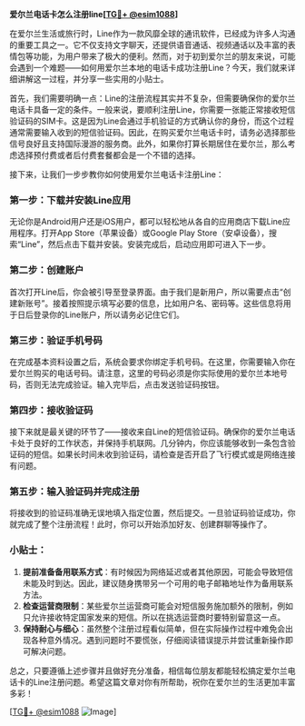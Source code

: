 **爱尔兰电话卡怎么注册line[[TG💪+ @esim1088](https://t.me/s/esim1088)]**

在爱尔兰生活或旅行时，Line作为一款风靡全球的通讯软件，已经成为许多人沟通的重要工具之一。它不仅支持文字聊天，还提供语音通话、视频通话以及丰富的表情包等功能，为用户带来了极大的便利。然而，对于初到爱尔兰的朋友来说，可能会遇到一个难题——如何用爱尔兰本地的电话卡成功注册Line？今天，我们就来详细讲解这一过程，并分享一些实用的小贴士。

首先，我们需要明确一点：Line的注册流程其实并不复杂，但需要确保你的爱尔兰电话卡具备一定的条件。一般来说，要顺利注册Line，你需要一张能正常接收短信验证码的SIM卡。这是因为Line会通过手机验证的方式确认你的身份，而这个过程通常需要输入收到的短信验证码。因此，在购买爱尔兰电话卡时，请务必选择那些信号良好且支持国际漫游的服务商。此外，如果你打算长期居住在爱尔兰，那么考虑选择预付费或者后付费套餐都会是一个不错的选择。

接下来，让我们一步步教你如何使用爱尔兰电话卡注册Line：

### 第一步：下载并安装Line应用
无论你是Android用户还是iOS用户，都可以轻松地从各自的应用商店下载Line应用程序。打开App Store（苹果设备）或Google Play Store（安卓设备），搜索“Line”，然后点击下载并安装。安装完成后，启动应用即可进入下一步。

### 第二步：创建账户
首次打开Line后，你会被引导至登录界面。由于我们是新用户，所以需要点击“创建新账号”。接着按照提示填写必要的信息，比如用户名、密码等。这些信息将用于日后登录你的Line账户，所以请务必记住它们。

### 第三步：验证手机号码
在完成基本资料设置之后，系统会要求你绑定手机号码。在这里，你需要输入你在爱尔兰购买的电话号码。请注意，这里的号码必须是你实际使用的爱尔兰本地号码，否则无法完成验证。输入完毕后，点击发送验证码按钮。

### 第四步：接收验证码
接下来就是最关键的环节了——接收来自Line的短信验证码。确保你的爱尔兰电话卡处于良好的工作状态，并保持手机联网。几分钟内，你应该能够收到一条包含验证码的短信。如果长时间未收到验证码，请检查是否开启了飞行模式或是网络连接有问题。

### 第五步：输入验证码并完成注册
将接收到的验证码准确无误地填入指定位置，然后提交。一旦验证码验证成功，你就完成了整个注册流程！此时，你可以开始添加好友、创建群聊等操作了。

### 小贴士：
1. **提前准备备用联系方式**：有时候因为网络延迟或者其他原因，可能会导致短信未能及时到达。因此，建议随身携带另一个可用的电子邮箱地址作为备用联系方法。
2. **检查运营商限制**：某些爱尔兰运营商可能会对短信服务施加额外的限制，例如只允许接收特定国家发来的短信。所以在挑选运营商时要特别留意这一点。
3. **保持耐心与细心**：虽然整个注册过程看似简单，但在实际操作过程中难免会出现各种意外情况。遇到问题时不要慌张，仔细阅读错误提示并尝试重新操作即可解决问题。

总之，只要遵循上述步骤并且做好充分准备，相信每位朋友都能轻松搞定爱尔兰电话卡的Line注册问题。希望这篇文章对你有所帮助，祝你在爱尔兰的生活更加丰富多彩！

[[TG💪+ @esim1088](https://t.me/s/esim1088) ![Image](https://i.postimg.cc/4NQfJmqS/Snipaste-2025-05-13-00-14-12.png)]